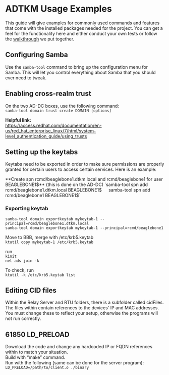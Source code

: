 # ADTKM Usage Examples
This guide will give examples for commonly used commands and features that come with the installed packages needed for the project. You can get a feel for the functionality here and either conduct your own tests or follow the [walkthrough](./walkthrough.md) we put together.

## Configuring Samba
Use the `samba-tool` command to bring up the configuration menu for Samba. This will let you control everything about Samba that you should ever need to tweak. 

## Enabling cross-realm trust
On the two AD-DC boxes, use the following command:  
`samba-tool domain trust create DOMAIN [options]`  

**Helpful link:**  
https://access.redhat.com/documentation/en-us/red_hat_enterprise_linux/7/html/system-level_authentication_guide/using_trusts  

## Setting up the keytabs
Keytabs need to be exported in order to make sure permissions are properly granted for certain users to access certain services. Here is an example:  

**Create spn rcmd/beaglebone1.dtkm.local and rcmd/beaglebone1 for user BEAGLEBONE1$** (this is done on the AD-DC)  
`samba-tool spn add rcmd/beaglebone1.dtkm.local BEAGLEBONE1$`  
`samba-tool spn add rcmd/beaglebone1 BEAGLEBONE1$`  

### Exporting keytab
`samba-tool domain exportkeytab mykeytab-1 --principal=rcmd/beaglebone1.dtkm.local`  
`samba-tool domain exportkeytab mykeytab-1 --principal=rcmd/beaglebone1`  

Move to BBB, merge with /etc/krb5.keytab  
`ktutil copy mykeytab-1 /etc/krb5.keytab`  

run  
`kinit`  
`net ads join -k`  

To check, run  
`ktutil -k /etc/krb5.keytab list`  

## Editing CID files
Within the Relay Server and RTU folders, there is a subfolder called cidFiles. The files within contain references to the devices' IP and MAC addresses. You must change these to reflect your setup, otherwise the programs will not run correctly. 

## 61850 LD_PRELOAD
Download the code and change any hardcoded IP or FQDN references within to match your situation.  
Build with “make” command.  
Run with the following (same can be done for the server program):  
`LD_PRELOAD=/path/to/client.o ./binary `  

